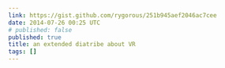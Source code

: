 ```yaml
---
link: https://gist.github.com/rygorous/251b945aef2046ac7cee
date: 2014-07-26 00:25 UTC
# published: false
published: true
title: an extended diatribe about VR
tags: []
---
```



